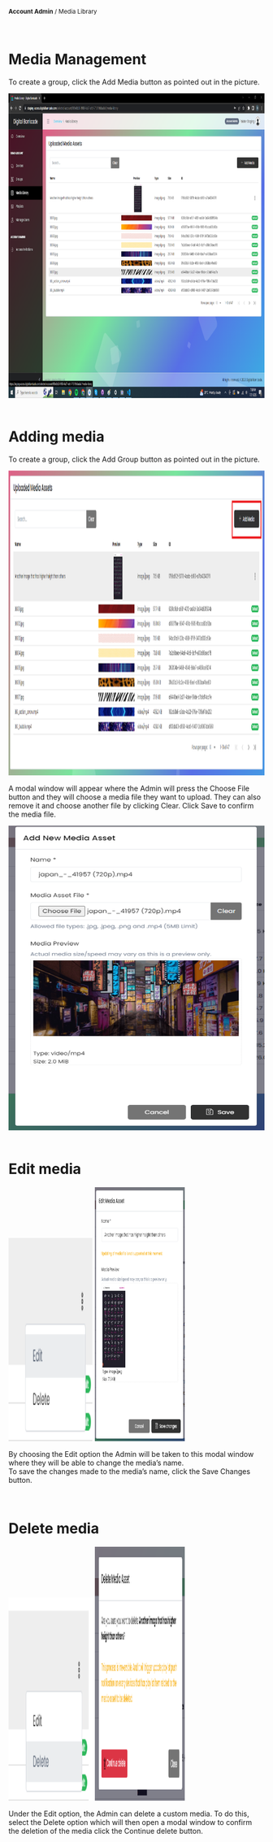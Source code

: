 <small><b>Account Admin</b> / Media Library</small>

<br />
<h1>Media Management</h1>
<div class="description">
    <p>
        To create a group, click the Add Media button as pointed out in the picture.
    </p>
    <img src="/images/image311.png" alt="uploaded_media_assets" width="100%" height="600">
</div>

<br />
<h1>Adding media</h1>
<div class="description">
    <p>
        To create a group, click the Add Group button as pointed out in the picture.
    </p>
    <img src="/images/image312.png" alt="add_media_assets" width="100%" height="600">
     <p>
        A modal window will appear where the Admin will press the Choose File button and they will choose a media file they want to upload. They can also remove it and choose another file by clicking Clear. Click Save to confirm the media file.
    </p>
    <img src="/images/image313.png" alt="add_media_assets" width="700" height="600">
</div>

<br />
<h1>Edit media</h1>
<div class="description">
    <img src="/images/image314.png" alt="add_media_assets" width="33%" height="400">
    <img src="/images/image315.png" alt="add_media_assets" width="35%" height="500">
     <p>
        By choosing the Edit option the Admin will be taken to this modal window where they will be able to change the media’s name.
    <br />
        To save the changes made to the media’s name, click the Save Changes button.
    </p>
</div>

<br />
<h1>Delete media</h1>
<div class="description">
    <img src="/images/image316.png" alt="add_media_assets" width="33%" height="400">
    <img src="/images/image317.png" alt="add_media_assets" width="35%" height="500">
     <p>
        Under the Edit option, the Admin can delete a custom media. To do this, select the Delete option which will then open a modal window to confirm the deletion of the media click the Continue delete button.
    </p>
</div>